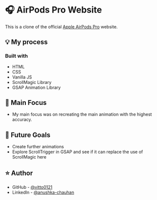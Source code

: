# 🎧 AirPods Pro Website

This is a clone of the official [Apple AirPods Pro](https://www.apple.com/in/airpods-pro/) website.

## 💡 My process

### Built with

- HTML
- CSS
- Vanilla JS
- ScrollMagic Library
- GSAP Animation Library

## 🔎 Main Focus

- My main focus was on recreating the main animation with the highest accuracy.

## 🔮 Future Goals

- Create further animations
- Explore ScrollTrigger in GSAP and see if it can replace the use of ScrollMagic here

## ⭐ Author

- GitHub - [@vitto0121](https://github.com/vitto0121)
- LinkedIn - [@anushka-chauhan](https://id.linkedin.com/in/vittor-lewerissa-11b496257)
